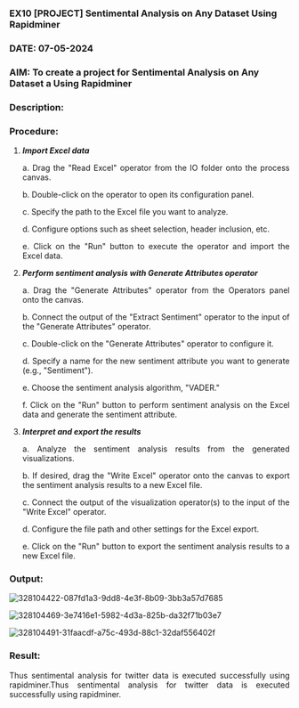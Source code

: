 ### EX10 [PROJECT] Sentimental Analysis on Any Dataset Using Rapidminer
### DATE: 07-05-2024
### AIM: To create a project for Sentimental Analysis on Any Dataset a Using Rapidminer
### Description: 
<div align = "justify">

### Procedure:
1) ***Import Excel data***
    <p>a. Drag the "Read Excel" operator from the IO folder onto the process canvas.
    <p>b. Double-click on the operator to open its configuration panel.
    <p>c. Specify the path to the Excel file you want to analyze.
    <p>d. Configure options such as sheet selection, header inclusion, etc.
    <p>e. Click on the "Run" button to execute the operator and import the Excel data.
2) ***Perform sentiment analysis with Generate Attributes operator***
    <p>a. Drag the "Generate Attributes" operator from the Operators panel onto the canvas.
    <p>b. Connect the output of the "Extract Sentiment" operator to the input of the "Generate Attributes" operator.
    <p>c. Double-click on the "Generate Attributes" operator to configure it.
    <p>d. Specify a name for the new sentiment attribute you want to generate (e.g., "Sentiment").
    <p>e. Choose the sentiment analysis algorithm, "VADER."
    <p>f. Click on the "Run" button to perform sentiment analysis on the Excel data and generate the sentiment attribute.
3) ***Interpret and export the results***
    <p>a. Analyze the sentiment analysis results from the generated visualizations.
    <p>b. If desired, drag the "Write Excel" operator onto the canvas to export the sentiment analysis results to a new Excel file.
    <p>c. Connect the output of the visualization operator(s) to the input of the "Write Excel" operator.
    <p>d. Configure the file path and other settings for the Excel export.
    <p>e. Click on the "Run" button to export the sentiment analysis results to a new Excel file.

### Output:

![328104422-087fd1a3-9dd8-4e3f-8b09-3bb3a57d7685](https://github.com/AdhithiyanK/WDM_EXP10/assets/121029258/a0e0fa94-78b7-4610-8301-dec25edad879)

![328104469-3e7416e1-5982-4d3a-825b-da32f71b03e7](https://github.com/AdhithiyanK/WDM_EXP10/assets/121029258/62ef8656-4ada-4b63-b750-ccfbabfd9fe8)

![328104491-31faacdf-a75c-493d-88c1-32daf556402f](https://github.com/AdhithiyanK/WDM_EXP10/assets/121029258/cdb606d7-01de-418d-9863-aa09fdfd8fbd)


### Result:

Thus sentimental analysis for twitter data is executed successfully using rapidminer.Thus sentimental analysis for twitter data is executed successfully using rapidminer.
